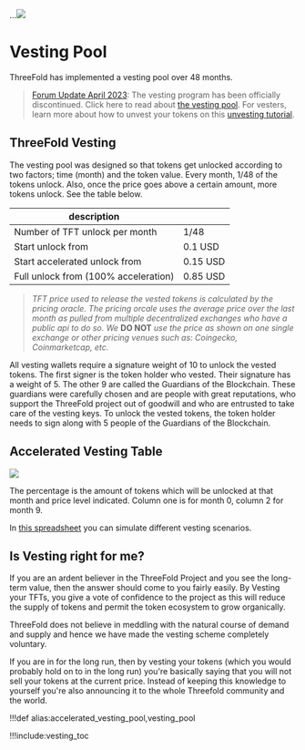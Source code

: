 ...![](img/sustainable_.png)

# Vesting Pool

ThreeFold has implemented a vesting pool over 48 months.


> [Forum Update April 2023](https://forum.threefold.io/t/unvesting-tfts/3912): The vesting program has been officially discontinued. Click here to read about [the vesting pool](vesting_pool). For vesters, learn more about how to unvest your tokens on this [unvesting tutorial](unvesting). 


## ThreeFold Vesting 

The vesting pool was designed so that tokens get unlocked according to two factors; time (month) and the token value. Every month, 1/48 of the tokens unlock. Also, once the price goes above a certain amount, more tokens unlock. See the table below.

| description                          |          |
| ------------------------------------ | -------- |
| Number of TFT unlock per month       | 1/48     |
| Start unlock from                    | 0.1 USD  |
| Start accelerated unlock from        | 0.15 USD |
| Full unlock from (100% acceleration) | 0.85 USD |


> *TFT price used to release the vested tokens is calculated by the pricing oracle. The pricing orcale uses the average price over the last month as pulled from multiple decentralized exchanges who have a public api to do so. We* **DO NOT** *use the price as shown on one single exchange or other pricing venues such as: Coingecko, Coinmarketcap, etc.*

All vesting wallets require a signature weight of 10 to unlock the vested tokens. The first signer is the token holder who vested. Their signature has a weight of 5. The other 9 are called the Guardians of the Blockchain. These guardians were carefully chosen and are people with great reputations, who support the ThreeFold project out of goodwill and who are entrusted to take care of the vesting keys. To unlock the vested tokens, the token holder needs to sign along with 5 people of the Guardians of the Blockchain.

## Accelerated Vesting Table

![](img/vesting_scheme.jpg)

The percentage is the amount of tokens which will be unlocked at that month and price level indicated. Column one is for month 0, column 2 for month 9.

In [this spreadsheet](https://secure.threefold.me/sheet/#/2/sheet/view/1n-dKvn0uImvw9y72Wai1eXhVtKLP5-gRnNT4ZmO3dQ/) you can simulate different vesting scenarios.

## Is Vesting right for me?

If you are an ardent believer in the ThreeFold Project and you see the long-term value, then the answer should come to you fairly easily. By Vesting your TFTs, you give a vote of confidence to the project as this will reduce the supply of tokens and permit the token ecosystem to grow organically. 

ThreeFold does not believe in meddling with the natural course of demand and supply and hence we have made the vesting scheme completely voluntary.

If you are in for the long run, then by vesting your tokens (which you would probably hold on to in the long run) you're basically saying that you will not sell your tokens at the current price. Instead of keeping this knowledge to yourself you're also announcing it to the whole Threefold community and the world.

!!!def alias:accelerated_vesting_pool,vesting_pool

!!!include:vesting_toc